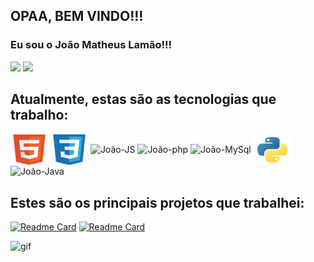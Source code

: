 ## OPAA, BEM VINDO!!!
### Eu sou o João Matheus Lamão!!!

<div style="display: inline_block;">
  <img height="180em" src="https://github-readme-stats.vercel.app/api?username=JoaoMatheusLamao&show_icons=true&theme=monokai&count_private=true"/>
  <img height="180em" src="https://github-readme-stats.vercel.app/api/top-langs/?username=JoaoMatheusLamao&layout=compact&langs_count=7&theme=monokai&count_private=true&hide=roff,hack"/>
</div>

## Atualmente, estas são as tecnologias que trabalho:
<div style="display: inline_block">
  <img align="center" alt="João-HTML" height="50" width="60" src="https://raw.githubusercontent.com/devicons/devicon/master/icons/html5/html5-original.svg">
  <img align="center" alt="João-CSS" height="50" width="60" src="https://raw.githubusercontent.com/devicons/devicon/master/icons/css3/css3-original.svg">
  <img align="center" alt="João-JS" height="50" width="60" src="https://cdn.jsdelivr.net/gh/devicons/devicon/icons/javascript/javascript-original.svg">
  <img align="center" alt="João-php" height="70" width="80" src="https://cdn.jsdelivr.net/gh/devicons/devicon/icons/php/php-plain.svg">
  <img align="center" alt="João-MySql" height="70" width="80" src="https://cdn.jsdelivr.net/gh/devicons/devicon/icons/mysql/mysql-original-wordmark.svg">
  <img align="center" alt="João-Python" height="50" width="60" src="https://raw.githubusercontent.com/devicons/devicon/master/icons/python/python-original.svg">
  <img align="center" alt="João-Java" height="60" width="70" src="https://cdn.jsdelivr.net/gh/devicons/devicon/icons/java/java-original.svg">
</div>

## Estes são os principais projetos que trabalhei:
[![Readme Card](https://github-readme-stats.vercel.app/api/pin/?username=JoaoMatheusLamao&repo=MoreMath&theme=onedark)](https://github.com/JoaoMatheusLamao/MoreMath)
[![Readme Card](https://github-readme-stats.vercel.app/api/pin/?username=JoaoMatheusLamao&repo=Aval360-1Sem2023&theme=onedark)](https://github.com/JoaoMatheusLamao/Aval360-1Sem2023)

![gif](https://github.com/JoaoMatheusLamao/JoaoMatheusLamao/assets/77554165/16791aac-3185-4539-808e-24fbc58f947a)

